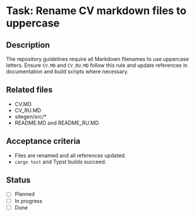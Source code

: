 # Task: Rename CV markdown files to uppercase

## Description
The repository guidelines require all Markdown filenames to use uppercase letters. Ensure `CV.MD` and `CV_RU.MD` follow this rule and update references in documentation and build scripts where necessary.

## Related files
- CV.MD
- CV_RU.MD
- sitegen/src/*
- README.MD and README_RU.MD

## Acceptance criteria
- Files are renamed and all references updated.
- `cargo test` and Typst builds succeed.

## Status
- [ ] Planned
- [ ] In progress
- [ ] Done
